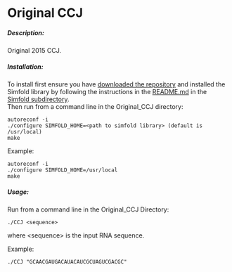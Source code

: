 # Original CCJ    

##### Description:    
Original 2015 CCJ.    

##### Installation:     
To install first ensure you have [downloaded the repository](https://github.com/HosnaJabbari/CCJ/archive/master.zip) and installed the Simfold library by following the instructions in the [README.md](https://github.com/HosnaJabbari/CCJ/tree/master/simfold#simfold) in the [Simfold subdirectory](https://github.com/HosnaJabbari/CCJ/tree/master/simfold).      
Then run from a command line in the Original_CCJ directory: 
```
autoreconf -i   
./configure SIMFOLD_HOME=<path to simfold library> (default is /usr/local)   
make  
```
Example: 
```
autoreconf -i   
./configure SIMFOLD_HOME=/usr/local  
make  
```
##### Usage:   
Run from a command line in the Original_CCJ Directory:
```
./CCJ <sequence>     
```
where \<sequence> is the input RNA sequence.  

Example: 
```
./CCJ "GCAACGAUGACAUACAUCGCUAGUCGACGC"    
```
